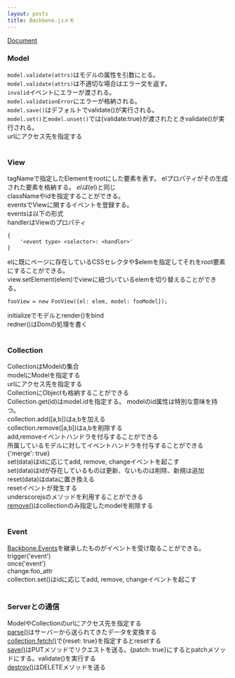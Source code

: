 ```yaml
---
layout: posts
title: Backbone.jsメモ
---
```

[Document](http://backbonejs.org/)  

### Model
`model.validate(attrs)`はモデルの属性を引数にとる。  
`model.validate(attrs)`は不適切な場合はエラー文を返す。  
`invalid`イベントにエラーが渡される。   
`model.validationError`にエラーが格納される。  
`model.save()`はデフォルトでvalidate()が実行される。  
`model.set()`と`model.unset()`では{validate:true}が渡されたときvalidate()が実行される。  
urlにアクセス先を指定する  
<br>

### View
tagNameで指定したElementをrootにした要素を表す。
elプロパティがその生成された要素を格納する。
$elは$(el)と同じ  
classNameやidを指定することができる。  
eventsでViewに関するイベントを登録する。  
eventsは以下の形式  
handlerはViewのプロパティ  

```
{
    '<event type> <selector>: <handler>'
}
```

elに既にページに存在しているCSSセレクタや$elemを指定してそれをroot要素にすることができる。  
view.setElement(elem)でviewに紐づいているelemを切り替えることができる。   

```
fooView = new FooView({el: elem, model: fooModel});
```

initializeでモデルとrender()をbind    
redner()はDomの処理を書く  
<br>

### Collection
CollectionはModelの集合  
modelにModelを指定する  
urlにアクセス先を指定する  
CollectionにObjectも格納することができる  
Collection.get(id)はmodel.idを指定する。 
modelのid属性は特別な意味を持つ。  
collection.add([a,b])はa,bを加える  
collection.remove([a,b])はa,bを削除する  
add,removeイベントハンドラを付与することができる  
所属しているモデルに対してイベントハンドラを付与することができる  
{'merge': true}  
set(data)はidに応じてadd, remove, changeイベントを起こす  
set(data)はidが存在しているものは更新、ないものは削除、新規は追加   
reset(data)はdataに置き換える  
resetイベントが発生する  
underscorejsのメソッドを利用することができる  
[remove()](http://backbonejs.org/#Collection-remove)はcollectionのみ指定したmodelを削除する  
<br>

### Event
[Backbone.Events](http://backbonejs.org/#Events)を継承したものがイベントを受け取ることができる。   
trigger('event')  
once('event')  
change:foo_attr  
collection.set()はidに応じてadd, remove, changeイベントを起こす  
<br>


### Serverとの通信
ModelやCollectionのurlにアクセス先を指定する  
[parse()](http://backbonejs.org/#Model-parse)はサーバーから送られてきたデータを変換する  
[collection.fetch()](http://backbonejs.org/#Collection-fetch)で{reset: true}を指定するとresetする  
[save()](http://backbonejs.org/#Model-save)はPUTメソッドでリクエストを送る。{patch: true}にするとpatchメソッドにする。validate()を実行する  
[destroy()](http://backbonejs.org/#Model-destroy)はDELETEメソッドを送る  
<br>









